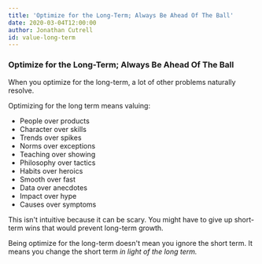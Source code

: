 ```yaml
---
title: 'Optimize for the Long-Term; Always Be Ahead Of The Ball'
date: 2020-03-04T12:00:00
author: Jonathan Cutrell
id: value-long-term
---
```


### Optimize for the Long-Term; Always Be Ahead Of The Ball

When you optimize for the long-term, a lot of other problems naturally resolve.

Optimizing for the long term means valuing:

<ul style={{ columns: 3 }}>
  <li>People over products</li>
  <li>Character over skills</li>
  <li>Trends over spikes</li>
  <li>Norms over exceptions</li>
  <li>Teaching over showing</li>
  <li>Philosophy over tactics</li>
  <li>Habits over heroics</li>
  <li>Smooth over fast</li>
  <li>Data over anecdotes</li>
  <li>Impact over hype</li>
  <li>Causes over symptoms</li>
</ul>

This isn't intuitive because it can be scary. You might have to give up short-term wins that would prevent long-term growth.

Being optimize for the long-term doesn't mean you ignore the short term. It means you change the short term _in light of the long term._
